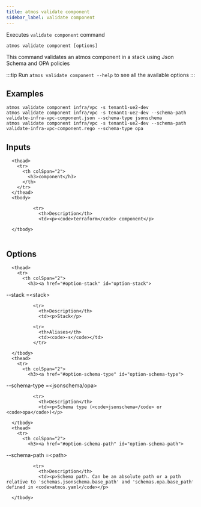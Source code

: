 ```yaml
---
title: atmos validate component
sidebar_label: validate component
---
```


Executes `validate component` command

```shell
atmos validate component [options]
```

This command validates an atmos component in a stack using Json Schema and OPA policies

:::tip
Run `atmos validate component --help` to see all the available options
:::

## Examples

```shell
atmos validate component infra/vpc -s tenant1-ue2-dev
atmos validate component infra/vpc -s tenant1-ue2-dev --schema-path validate-infra-vpc-component.json --schema-type jsonschema
atmos validate component infra/vpc -s tenant1-ue2-dev --schema-path validate-infra-vpc-component.rego --schema-type opa
```

## Inputs


<table className="reference-table">
  
      <thead>
        <tr>
          <th colSpan="2">
            <h3>component</h3>
          </th>
        </tr>
      </thead>
      <tbody>
        
              <tr>
                <th>Description</th>
                <td><p><code>terraform</code> component</p>
</td>
              </tr>
            
      </tbody>
</table>



## Options


<table className="reference-table">
  
      <thead>
        <tr>
          <th colSpan="2">
            <h3><a href="#option-stack" id="option-stack">
  --stack
  <span class="option-spec"> =&lt;stack&gt;</span>
</a></h3>
          </th>
        </tr>
      </thead>
      <tbody>
        
              <tr>
                <th>Description</th>
                <td><p>Stack</p>
</td>
              </tr>
             
              <tr>
                <th>Aliases</th>
                <td><code>-s</code></td>
              </tr>
             
      </tbody>
      <thead>
        <tr>
          <th colSpan="2">
            <h3><a href="#option-schema-type" id="option-schema-type">
  --schema-type
  <span class="option-spec"> =&lt;jsonschema/opa&gt;</span>
</a></h3>
          </th>
        </tr>
      </thead>
      <tbody>
        
              <tr>
                <th>Description</th>
                <td><p>Schema type (<code>jsonschema</code> or <code>opa</code>)</p>
</td>
              </tr>
              
      </tbody>
      <thead>
        <tr>
          <th colSpan="2">
            <h3><a href="#option-schema-path" id="option-schema-path">
  --schema-path
  <span class="option-spec"> =&lt;path&gt;</span>
</a></h3>
          </th>
        </tr>
      </thead>
      <tbody>
        
              <tr>
                <th>Description</th>
                <td><p>Schema path. Can be an absolute path or a path relative to 'schemas.jsonschema.base_path' and 'schemas.opa.base_path' defined in <code>atmos.yaml</code></p>
</td>
              </tr>
              
      </tbody>
</table>

